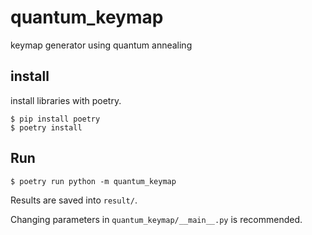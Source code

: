 # quantum_keymap
keymap generator using quantum annealing

## install
install libraries with poetry.

```shell
$ pip install poetry
$ poetry install
```

## Run

```shell
$ poetry run python -m quantum_keymap
```

Results are saved into `result/`.

Changing parameters in `quantum_keymap/__main__.py` is recommended.
